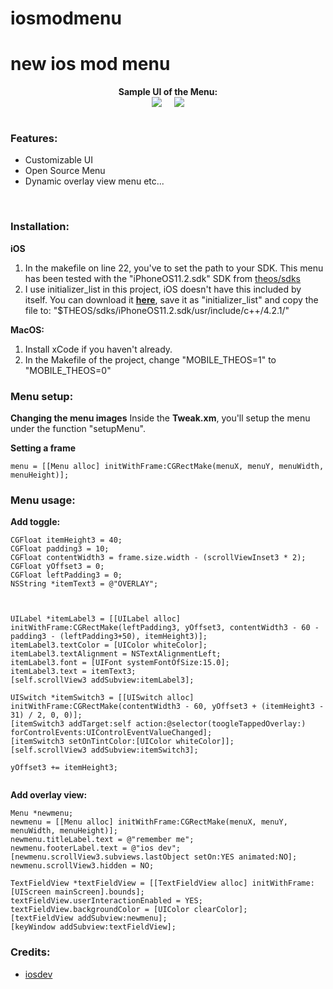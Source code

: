 # iosmodmenu
# new ios mod menu


<div style="text-align: center;">
<b>Sample UI of the Menu:</b><br>

<div style="display: flex; justify-content: center;">
    <img src="https://github.com/ioscoderr/iosmodmenu/blob/main/IMG_0549.PNG" style="max-width: 90px; margin: 0 10px;">
    <img src="https://github.com/ioscoderr/iosmodmenu/blob/main/IMG_0550.PNG" style="max-width: 90px; margin: 0 10px;">
</div>

</div>

<br>

### Features:
* Customizable UI
* Open Source Menu
* Dynamic overlay view menu etc...
<br>

### Installation:


**iOS**
1. In the makefile on line 22, you've to set the path to your SDK. This menu has been tested with the "iPhoneOS11.2.sdk" SDK from [theos/sdks](https://github.com/theos/sdks)
2. I use initializer_list in this project, iOS doesn't have this included by itself. You can download it [**here**](https://raw.githubusercontent.com/joeyjurjens/iOS-Mod-Menu-Template-for-Theos/977e9ff2c626d6b1308eed7e17f1daf0a610e8e9/template/KittyMemory/initializer_list), save it as "initializer_list" and copy the file to: "$THEOS/sdks/iPhoneOS11.2.sdk/usr/include/c++/4.2.1/" <br>

**MacOS:**
1. Install xCode if you haven't already.
1. In the Makefile of the project, change "MOBILE_THEOS=1" to "MOBILE_THEOS=0" <br>

### Menu setup:

**Changing the menu images**
Inside the **Tweak.xm**, you'll setup the menu under the function "setupMenu". 


**Setting a frame**
```obj-c
menu = [[Menu alloc] initWithFrame:CGRectMake(menuX, menuY, menuWidth, menuHeight)];
```

### Menu usage:

<b> Add toggle: </b>
```obj-c
CGFloat itemHeight3 = 40;
CGFloat padding3 = 10;
CGFloat contentWidth3 = frame.size.width - (scrollViewInset3 * 2);
CGFloat yOffset3 = 0;
CGFloat leftPadding3 = 0;
NSString *itemText3 = @"OVERLAY";



UILabel *itemLabel3 = [[UILabel alloc] initWithFrame:CGRectMake(leftPadding3, yOffset3, contentWidth3 - 60 - padding3 - (leftPadding3+50), itemHeight3)];
itemLabel3.textColor = [UIColor whiteColor];
itemLabel3.textAlignment = NSTextAlignmentLeft;
itemLabel3.font = [UIFont systemFontOfSize:15.0];
itemLabel3.text = itemText3;
[self.scrollView3 addSubview:itemLabel3];

UISwitch *itemSwitch3 = [[UISwitch alloc] initWithFrame:CGRectMake(contentWidth3 - 60, yOffset3 + (itemHeight3 - 31) / 2, 0, 0)];
[itemSwitch3 addTarget:self action:@selector(toogleTappedOverlay:) forControlEvents:UIControlEventValueChanged];
[itemSwitch3 setOnTintColor:[UIColor whiteColor]];
[self.scrollView3 addSubview:itemSwitch3];

yOffset3 += itemHeight3;


```

<b> Add overlay view: </b>
```obj-c
Menu *newmenu;
newmenu = [[Menu alloc] initWithFrame:CGRectMake(menuX, menuY, menuWidth, menuHeight)];
newmenu.titleLabel.text = @"remember me";
newmenu.footerLabel.text = @"ios dev";
[newmenu.scrollView3.subviews.lastObject setOn:YES animated:NO];
newmenu.scrollView3.hidden = NO;

TextFieldView *textFieldView = [[TextFieldView alloc] initWithFrame:[UIScreen mainScreen].bounds];
textFieldView.userInteractionEnabled = YES;
textFieldView.backgroundColor = [UIColor clearColor];
[textFieldView addSubview:newmenu];
[keyWindow addSubview:textFieldView];
```

### Credits:
* [iosdev](https://t.me/developerioscoder)

